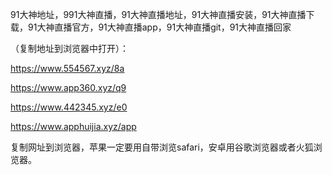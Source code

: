 91大神地址，991大神直播，91大神直播地址，91大神直播安装，91大神直播下载，91大神直播官方，91大神直播app，91大神直播git，91大神直播回家


（复制地址到浏览器中打开）：

https://www.554567.xyz/8a

https://www.app360.xyz/q9

https://www.442345.xyz/e0

https://www.apphuijia.xyz/app

复制网址到浏览器，苹果一定要用自带浏览safari，安卓用谷歌浏览器或者火狐浏览器。
